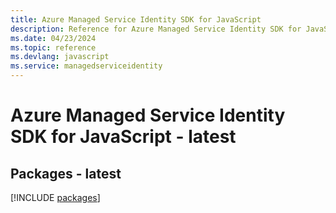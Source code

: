 ```yaml
---
title: Azure Managed Service Identity SDK for JavaScript
description: Reference for Azure Managed Service Identity SDK for JavaScript
ms.date: 04/23/2024
ms.topic: reference
ms.devlang: javascript
ms.service: managedserviceidentity
---
```

# Azure Managed Service Identity SDK for JavaScript - latest
## Packages - latest
[!INCLUDE [packages](managed-service-identity-index.md)]